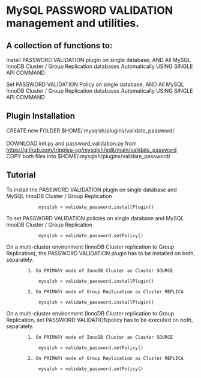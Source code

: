 # MySQL PASSWORD VALIDATION management and utilities.
    
## A collection of functions to:

Install PASSWORD VALIDATION plugin on single database, 
AND All MySQL InnoDB Cluster / Group Replication databases 
Automatically USING SINGLE API COMMAND

Set PASSWORD VALIDATION  Policy on single database,
AND All MySQL InnoDB Cluster / Group Replication databases 
Automatically USING SINGLE API COMMAND

## Plugin Installation

CREATE new FOLDER $HOME/.mysqlsh/plugins/validate_password/
</br></br>
DOWNLOAD init.py and password_validation.py from https://github.com/tripplea-sg/mysqlsh/edit/main/validate_password  </br>
COPY both files into $HOME/.mysqlsh/plugins/validate_password/

## Tutorial

To install the PASSWORD VALIDATION plugin on single database and MySQL InnoDB Cluster / Group Replication

                mysqlsh > validate_password.installPlugin()
          
To set PASSWORD VALIDATION policies on single database and MySQL InnoDB Cluster / Group Replication

                mysqlsh > validate_password.setPolicy()

On a multi-cluster environment (InnoDB Cluster replication to Group Replication), the PASSWORD VALIDATION plugin has to be installed on both, separately.

            1. On PRIMARY node of InnoDB Cluster as Cluster SOURCE

                mysqlsh > validate_password.installPlugin()

            2. On PRIMARY node of Group Replication as Cluster REPLICA

                mysqlsh > validate_password.installPlugin()

On a multi-cluster environment (InnoDB Cluster replication to Group Replication, set PASSWORD VALIDATIONpolicy has to be executed on both, separately.

            1. On PRIMARY node of InnoDB Cluster as Cluster SOURCE

                mysqlsh > validate_password.setPolicy()

            2. On PRIMARY node of Group Replication as Cluster REPLICA

                mysqlsh > validate_password.setPolicy()
